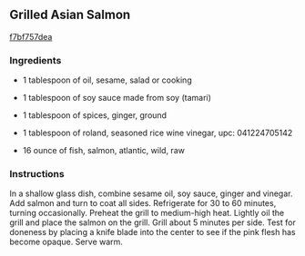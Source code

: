 ## Grilled Asian Salmon

[f7bf757dea](http://www.food.com/recipe/grilled-asian-salmon-491833)

### Ingredients

 - 1 tablespoon of oil, sesame, salad or cooking

 - 1 tablespoon of soy sauce made from soy (tamari)

 - 1 tablespoon of spices, ginger, ground

 - 1 tablespoon of roland, seasoned rice wine vinegar, upc: 041224705142

 - 16 ounce of fish, salmon, atlantic, wild, raw

### Instructions

In a shallow glass dish, combine sesame oil, soy sauce, ginger and vinegar. Add salmon and turn to coat all sides. Refrigerate for 30 to 60 minutes, turning occasionally. Preheat the grill to medium-high heat. Lightly oil the grill and place the salmon on the grill. Grill about 5 minutes per side. Test for doneness by placing a knife blade into the center to see if the pink flesh has become opaque. Serve warm.